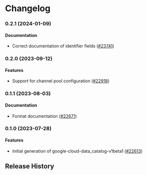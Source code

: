 # Changelog

### 0.2.1 (2024-01-09)

#### Documentation

* Correct documentation of identifier fields ([#23741](https://github.com/googleapis/google-cloud-ruby/issues/23741)) 

### 0.2.0 (2023-09-12)

#### Features

* Support for channel pool configuration ([#22918](https://github.com/googleapis/google-cloud-ruby/issues/22918)) 

### 0.1.1 (2023-08-03)

#### Documentation

* Format documentation ([#22671](https://github.com/googleapis/google-cloud-ruby/issues/22671)) 

### 0.1.0 (2023-07-28)

#### Features

* Initial generation of google-cloud-data_catalog-v1beta1 ([#22613](https://github.com/googleapis/google-cloud-ruby/issues/22613)) 

## Release History
